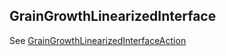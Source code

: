 ## GrainGrowthLinearizedInterface

See [GrainGrowthLinearizedInterfaceAction](/GrainGrowthLinearizedInterfaceAction.md)
